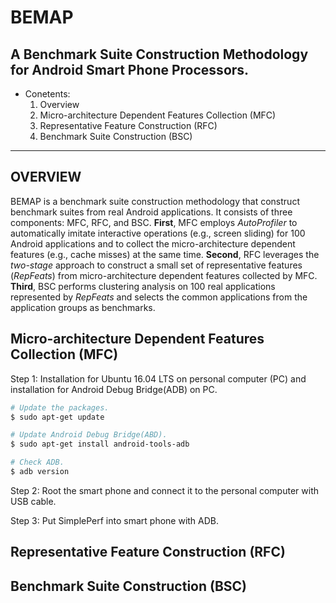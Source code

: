 BEMAP
=====
A Benchmark Suite Construction Methodology for Android Smart Phone Processors.
---

* Conetents:
  1. Overview
  2. Micro-architecture Dependent Features Collection (MFC)
  3. Representative Feature Construction (RFC)
  4. Benchmark Suite Construction (BSC)
***

OVERVIEW
---
BEMAP is a benchmark suite construction methodology that construct benchmark suites from real Android applications. It consists of three components: MFC, RFC, and BSC. **First**, MFC employs _AutoProfiler_ to automatically imitate interactive operations (e.g., screen sliding) for 100 Android applications and to collect the micro-architecture dependent features (e.g., cache misses) at the same time. **Second**, RFC leverages the _two-stage_ approach to construct a small set of representative features (_RepFeats_) from micro-architecture dependent features collected by MFC. **Third**, BSC performs clustering analysis on 100 real applications represented by _RepFeats_ and selects the common applications from the application groups as benchmarks.

Micro-architecture Dependent Features Collection (MFC)
---
Step 1: Installation for Ubuntu 16.04 LTS on personal computer (PC) and installation for Android Debug Bridge(ADB) on PC.
```Bash
# Update the packages.
$ sudo apt-get update

# Update Android Debug Bridge(ABD).
$ sudo apt-get install android-tools-adb

# Check ADB.
$ adb version
```

Step 2: Root the smart phone and connect it to the personal computer with USB cable.

Step 3: Put SimplePerf into smart phone with ADB.

Representative Feature Construction (RFC)
---


Benchmark Suite Construction (BSC)
---
